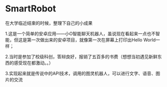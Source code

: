 # SmartRobot

在大学临近结束的时候，整理下自己的小成果

1.这是一个简单的安卓应用——小O智能聊天机器人，虽说现在看起来一点也不智能，但这是第一次做出来的安卓项目，就像第一次在屏幕上打印出Hello World一样；

2.当时是参加了校级科创，答辩良好，报销了五百多的书费（想想当初遇见新鲜东西的感受现在都激动。。）

3.实现起来就是传说中的API技术，调用的图灵机器人，可以进行文字、语音、图片的交流
